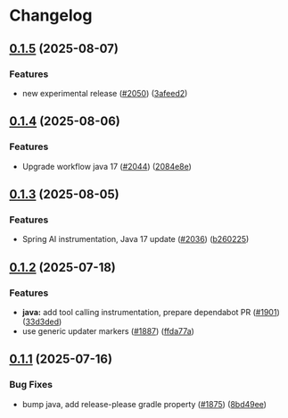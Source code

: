 # Changelog

## [0.1.5](https://github.com/Arize-ai/openinference/compare/java-openinference-instrumentation-langchain4j-v0.1.4...java-openinference-instrumentation-langchain4j-v0.1.5) (2025-08-07)


### Features

* new experimental release ([#2050](https://github.com/Arize-ai/openinference/issues/2050)) ([3afeed2](https://github.com/Arize-ai/openinference/commit/3afeed2d72d52a0d96217c9c1c6e1f7d3e983c73))

## [0.1.4](https://github.com/Arize-ai/openinference/compare/java-openinference-instrumentation-langchain4j-v0.1.3...java-openinference-instrumentation-langchain4j-v0.1.4) (2025-08-06)


### Features

* Upgrade workflow java 17 ([#2044](https://github.com/Arize-ai/openinference/issues/2044)) ([2084e8e](https://github.com/Arize-ai/openinference/commit/2084e8e48761fbb9e575bf4fbfc0f75ba3998d2e))

## [0.1.3](https://github.com/Arize-ai/openinference/compare/java-openinference-instrumentation-langchain4j-v0.1.2...java-openinference-instrumentation-langchain4j-v0.1.3) (2025-08-05)


### Features

* Spring AI instrumentation, Java 17 update ([#2036](https://github.com/Arize-ai/openinference/issues/2036)) ([b260225](https://github.com/Arize-ai/openinference/commit/b2602255b7954296a70fa02b2c98d67c514d9b9f))

## [0.1.2](https://github.com/Arize-ai/openinference/compare/java-openinference-instrumentation-langchain4j-v0.1.1...java-openinference-instrumentation-langchain4j-v0.1.2) (2025-07-18)


### Features

* **java:** add tool calling instrumentation, prepare dependabot PR ([#1901](https://github.com/Arize-ai/openinference/issues/1901)) ([33d3ded](https://github.com/Arize-ai/openinference/commit/33d3ded20fbd3097b4ee567c77d540526c480555))
* use generic updater markers ([#1887](https://github.com/Arize-ai/openinference/issues/1887)) ([ffda77a](https://github.com/Arize-ai/openinference/commit/ffda77a10970d8616cbf57a5565aeb5fc9aede9a))

## [0.1.1](https://github.com/Arize-ai/openinference/compare/java-openinference-instrumentation-langchain4j-v0.1.0...java-openinference-instrumentation-langchain4j-v0.1.1) (2025-07-16)


### Bug Fixes

* bump java, add release-please gradle property ([#1875](https://github.com/Arize-ai/openinference/issues/1875)) ([8bd49ee](https://github.com/Arize-ai/openinference/commit/8bd49ee132c59974c1742fac309c5a91601dc45a))
